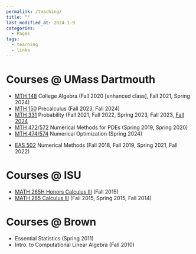```yaml
---
permalink: /teaching/
title: ""
last_modified_at: 2024-1-9
categories:
  - Pages
tags:
  - teaching
  - links
---
```

# Courses @ UMass Dartmouth
* [MTH 148](https://catalog.umassd.edu/preview_course_nopop.php?catoid=66&coid=226656) College Algebra (Fall 2020 [enhanced class], Fall 2021, Spring 2024)
* [MTH 150](https://catalog.umassd.edu/preview_course_nopop.php?catoid=73&coid=241774) Precalculus (Fall 2023, Fall 2024)
* [MTH 331](https://catalog.umassd.edu/preview_course_nopop.php?catoid=47&coid=171120) Probability (Fall 2021, Fall 2022, Spring 2023, Fall 2023, [Fall 2024](331_extra_exercises.md)
* [MTH 472](https://catalog.umassd.edu/preview_course_nopop.php?catoid=47&coid=171132)/[572](https://catalog.umassd.edu/preview_course_nopop.php?catoid=64&coid=223426) Numerical Methods for PDEs (Spring 2019, Spring 2020)
* [MTH 474/574](https://catalog.umassd.edu/preview_course_nopop.php?catoid=12&coid=43546) Numerical Optimization (Spring 2024)
<!--- * [MTH 474](https://catalog.umassd.edu/preview_course_nopop.php?catoid=12&coid=43546)[/574](474_574/Final_project) Numerical Optimization (Spring 2024 - [Final Project](474_574/Final_project.md))-->
* [EAS 502](https://catalog.umassd.edu/preview_course_nopop.php?catoid=39&coid=136248) Numerical Methods (Fall 2018, Fall 2019, Spring 2021, Fall 2022)
<!--- * EAS 502 Numerical Methods (Fall 2018, Fall 2019, [Spring 2021](EAS502)) -->

# Courses @ ISU
* [MATH 265H Honors Calculus III](http://catalog.iastate.edu/azcourses/math/#) (Fall 2015)
* [MATH 265 Calculus III](http://catalog.iastate.edu/azcourses/math/#) (Fall 2015, Spring 2015, Fall 2014)

# Courses @ Brown
* Essential Statistics (Spring 2011)
* Intro. to Computational Linear Algebra (Fall 2010)

<!--- 
# Other relevant experience

* Tutoring at [Math Help Room (MHR)](https://math.iastate.edu/mathhelp/), Iowa State University, Aug. 2014 ~ Dec. 2014
* Tutoring at [the Math Resource Center (MRC)](https://www.brown.edu/academics/math/math-resource-center), Brown University, Sept. 2012 ~ May 2013
* [Teaching Consultant, Sheridan Center](https://www.brown.edu/sheridan/programs-services/certificates/teaching-consultant-program), Brown University, Sept. 2011 ~ May 2012
* Participating [the Sheridan Center Teaching Certificate Programs (I, III, IV)](https://www.brown.edu/sheridan/programs-services/certificates), Sept 2010 ~ May 2012
-->
